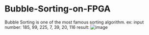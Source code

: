 # Bubble-Sorting-on-FPGA
Bubble Sorting is one of the most famous sorting algorithm.
ex: 
  input number: 185, 99, 225, 7, 39, 20, 116
  result:
  ![image](https://github.com/chi-an1997/Bubble-Sorting-on-FPGA/assets/96866028/325d2405-1008-4aa8-89de-3c463d002220)
